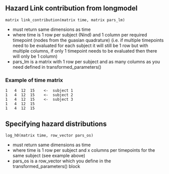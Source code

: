





## Hazard Link contribution from longmodel

```
matrix link_contribution(matrix time, matrix pars_lm)
```

- must return same dimensions as time
- where time is 1 row per subject (Nind) and 1 column per required timepoint (nodes from the guasian quadrature) (i.e. if multiple timepoints need to be evaluated for each subject it will still be 1 row but with multiple columns, if only 1 timepoint needs to be evaluated then there will only be 1 column)
- pars_lm is a matrix with 1 row per subject and as many columns as you need defined in transformed_parameters()


### Example of time matrix

```
1   4  12  15    <-  subject 1
1   4  12  15    <-  subject 2
1   4  12  15    <-  subject 3
1   4  12  15
1   4  12  15
```

## Specifying hazard distributions

```
log_h0(matrix time, row_vector pars_os)
```

- must return same dimensions as time
- where time is 1 row per subject and x columns per timepoints for the same subject (see example above)
- pars_os is a row_vector which you define in the transformed_parameters() block













